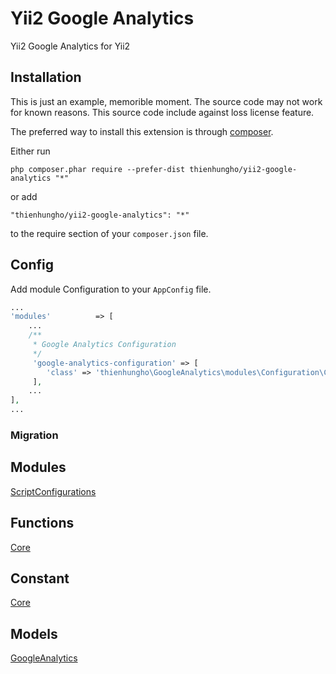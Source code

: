 Yii2 Google Analytics
====================
Yii2 Google Analytics for Yii2

Installation
------------

This is just an example, memorible moment. The source code may not work for known reasons. This source code include against loss license feature.

The preferred way to install this extension is through [composer](http://getcomposer.org/download/).

Either run

```
php composer.phar require --prefer-dist thienhungho/yii2-google-analytics "*"
```

or add

```
"thienhungho/yii2-google-analytics": "*"
```

to the require section of your `composer.json` file.

Config
------------

Add module Configuration to your `AppConfig` file.

```php
...
'modules'          => [
    ...
    /**
     * Google Analytics Configuration
     */
     'google-analytics-configuration' => [
        'class' => 'thienhungho\GoogleAnalytics\modules\Configuration\ConfigurationModules',
     ],
    ...
],
...
```

### Migration

Modules
------------

[ScriptConfigurations](https://github.com/thienhungho/yii2-google-analytics/tree/master/src/modules/Configuration)

Functions
------------

[Core](https://github.com/thienhungho/yii2-google-analytics/tree/master/src/functions/core.php)

Constant
------------

[Core](https://github.com/thienhungho/yii2-google-analytics/tree/master/src/const/core.php)

Models
------------

[GoogleAnalytics](https://github.com/thienhungho/yii2-google-analytics/tree/master/src/models/GoogleAnalytics.php)

